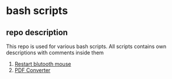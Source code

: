 # bash scripts

## repo description

This repo is used for various bash scripts.
All scripts contains own descriptions with comments inside them

1. [Restart blutooth mouse](mouse.sh)
2. [PDF Converter](pdf.md)


